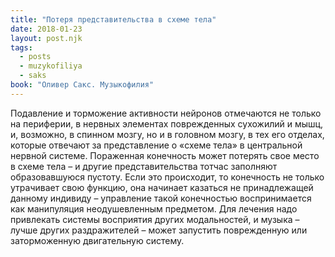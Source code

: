 ```yaml
---
title: "Потеря представительства в схеме тела"
date: 2018-01-23
layout: post.njk
tags:
  - posts
  - muzykofiliya
  - saks
book: "Оливер Сакс. Музыкофилия"
---
```


Подавление и торможение активности нейронов отмечаются не только на периферии, в нервных элементах поврежденных сухожилий и мышц, и, возможно, в спинном мозгу, но и в головном мозгу, в тех его отделах, которые отвечают за представление о «схеме тела» в центральной нервной системе. Пораженная конечность может потерять свое место в схеме тела – и другие представительства тотчас заполняют образовавшуюся пустоту. Если это происходит, то конечность не только утрачивает свою функцию, она начинает казаться не принадлежащей данному индивиду – управление такой конечностью воспринимается как манипуляция неодушевленным предметом. Для лечения надо привлекать системы восприятия других модальностей, и музыка – лучше других раздражителей – может запустить поврежденную или заторможенную двигательную систему.
